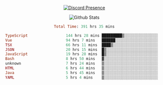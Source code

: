 <!DOCTYPE html>
<body>
<div align="center">

  [![Discord Presence](https://lanyard.cnrad.dev/api/576097150359044106)](https://discord.com/users/576097150359044106)
  
  ![Github Stats](https://github-readme-stats.vercel.app/api?username=verycrunchy&show_icons=true&theme=radical)

<!--START_SECTION:waka-->

```ruby
Total Time: 391 hrs 35 mins

TypeScript                 144 hrs 28 mins █████████▒░░░░░░░░░░░░░░░   36.90 %
Vue                        94 hrs 7 mins   ██████░░░░░░░░░░░░░░░░░░░   24.04 %
TSX                        66 hrs 11 mins  ████▒░░░░░░░░░░░░░░░░░░░░   16.91 %
JSON                       20 hrs 15 mins  █▒░░░░░░░░░░░░░░░░░░░░░░░   05.17 %
JavaScript                 19 hrs 28 mins  █▒░░░░░░░░░░░░░░░░░░░░░░░   04.97 %
Bash                       8 hrs 50 mins   ▓░░░░░░░░░░░░░░░░░░░░░░░░   02.26 %
unknown                    7 hrs 24 mins   ▒░░░░░░░░░░░░░░░░░░░░░░░░   01.89 %
HTML                       6 hrs 44 mins   ▒░░░░░░░░░░░░░░░░░░░░░░░░   01.72 %
Java                       5 hrs 45 mins   ▒░░░░░░░░░░░░░░░░░░░░░░░░   01.47 %
YAML                       5 hrs 4 mins    ▒░░░░░░░░░░░░░░░░░░░░░░░░   01.29 %
```

<!--END_SECTION:waka-->
</div>
</body>
</html>

